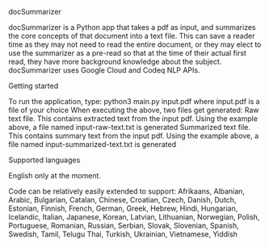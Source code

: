 docSummarizer

docSummarizer is a Python app that takes a pdf as input, and summarizes the core concepts of that document into a text file.
This can save a reader time as they may not need to read the entire document, or they may elect to use the summarizer as a pre-read so that at the time of their actual first read, they have more background knowledge about the subject.
docSummarizer uses Google Cloud and Codeq NLP APIs.


Getting started

To run the application, type:
python3 main.py input.pdf
where input.pdf is a file of your choice
When executing the above, two files get generated:
Raw text file. This contains extracted text from the input pdf. Using the example above, a file named input-raw-text.txt is generated
Summarized text file. This contains summary text from the input pdf. Using the example above, a file named input-summarized-text.txt is generated


Supported languages

English only at the moment.

Code can be relatively easily extended to support:
Afrikaans, Albanian, Arabic, Bulgarian, Catalan, Chinese, Croatian, Czech, Danish, Dutch, Estonian, Finnish, French, German, Greek, Hebrew, Hindi, Hungarian, Icelandic, Italian, Japanese, Korean, Latvian, Lithuanian, Norwegian, Polish, Portuguese, Romanian, Russian, Serbian, Slovak, Slovenian, Spanish, Swedish, Tamil, Telugu Thai, Turkish, Ukrainian, Vietnamese, Yiddish
